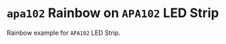`apa102` Rainbow on `APA102` LED Strip
======================================

Rainbow example for `APA102` LED Strip.

